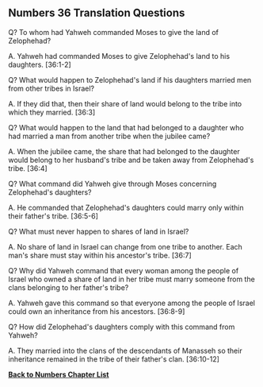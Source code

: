 ## Numbers 36 Translation Questions ##

Q? To whom had Yahweh commanded Moses to give the land of Zelophehad?

A. Yahweh had commanded Moses to give Zelophehad's land to his daughters. [36:1-2]

Q? What would happen to Zelophehad's land if his daughters married men from other tribes in Israel?

A. If they did that, then their share of land would belong to the tribe into which they married. [36:3]

Q? What would happen to the land that had belonged to a daughter who had married a man from another tribe when the jubilee came?

A. When the jubilee came, the share that had belonged to the daughter would belong to her husband's tribe and be taken away from Zelophehad's tribe. [36:4]

Q? What command did Yahweh give through Moses concerning Zelophehad's daughters?

A. He commanded that Zelophehad's daughters could marry only within their father's tribe. [36:5-6]

Q? What must never happen to shares of land in Israel?

A. No share of land in Israel can change from one tribe to another. Each man's share must stay within his ancestor's tribe. [36:7]

Q? Why did Yahweh command that every woman among the people of Israel who owned a share of land in her tribe must marry someone from the clans belonging to her father's tribe?

A. Yahweh gave this command so that everyone among the people of Israel could own an inheritance from his ancestors. [36:8-9]

Q? How did Zelophehad's daughters comply with this command from Yahweh?

A. They married into the clans of the descendants of Manasseh so their inheritance remained in the tribe of their father's clan. [36:10-12]

__[Back to Numbers Chapter List](./)__

